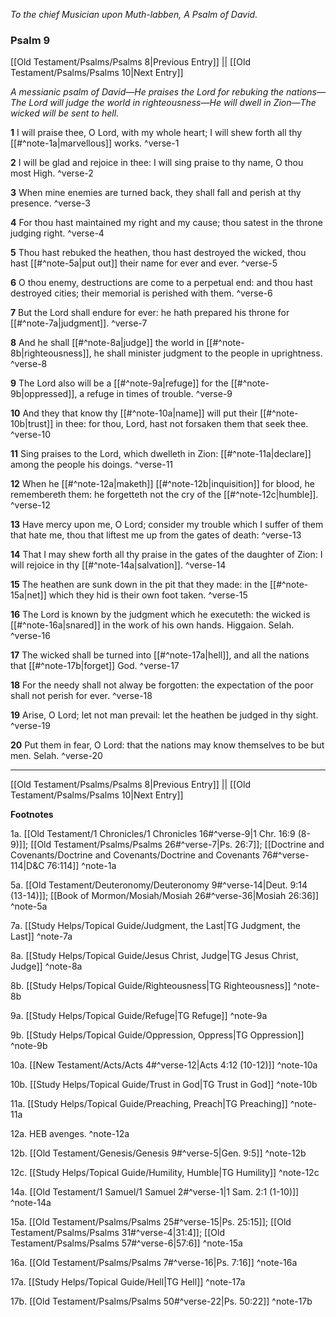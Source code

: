 *To the chief Musician upon Muth-labben, A Psalm of David.*

### Psalm 9

[[Old Testament/Psalms/Psalms 8|Previous Entry]]  ||  [[Old Testament/Psalms/Psalms 10|Next Entry]]

*A messianic psalm of David—He praises the Lord for rebuking the nations—The Lord will judge the world in righteousness—He will dwell in Zion—The wicked will be sent to hell.*

**1**  I will praise thee, O Lord, with my whole heart; I will shew forth all thy [[#^note-1a|marvellous]] works. ^verse-1

**2**  I will be glad and rejoice in thee: I will sing praise to thy name, O thou most High. ^verse-2

**3**  When mine enemies are turned back, they shall fall and perish at thy presence. ^verse-3

**4**  For thou hast maintained my right and my cause; thou satest in the throne judging right. ^verse-4

**5**  Thou hast rebuked the heathen, thou hast destroyed the wicked, thou hast [[#^note-5a|put out]] their name for ever and ever. ^verse-5

**6**  O thou enemy, destructions are come to a perpetual end: and thou hast destroyed cities; their memorial is perished with them. ^verse-6

**7**  But the Lord shall endure for ever: he hath prepared his throne for [[#^note-7a|judgment]]. ^verse-7

**8**  And he shall [[#^note-8a|judge]] the world in [[#^note-8b|righteousness]], he shall minister judgment to the people in uprightness. ^verse-8

**9**  The Lord also will be a [[#^note-9a|refuge]] for the [[#^note-9b|oppressed]], a refuge in times of trouble. ^verse-9

**10**  And they that know thy [[#^note-10a|name]] will put their [[#^note-10b|trust]] in thee: for thou, Lord, hast not forsaken them that seek thee. ^verse-10

**11**  Sing praises to the Lord, which dwelleth in Zion: [[#^note-11a|declare]] among the people his doings. ^verse-11

**12**  When he [[#^note-12a|maketh]] [[#^note-12b|inquisition]] for blood, he remembereth them: he forgetteth not the cry of the [[#^note-12c|humble]]. ^verse-12

**13**  Have mercy upon me, O Lord; consider my trouble which I suffer of them that hate me, thou that liftest me up from the gates of death: ^verse-13

**14**  That I may shew forth all thy praise in the gates of the daughter of Zion: I will rejoice in thy [[#^note-14a|salvation]]. ^verse-14

**15**  The heathen are sunk down in the pit that they made: in the [[#^note-15a|net]] which they hid is their own foot taken. ^verse-15

**16**  The Lord is known by the judgment which he executeth: the wicked is [[#^note-16a|snared]] in the work of his own hands. Higgaion. Selah. ^verse-16

**17**  The wicked shall be turned into [[#^note-17a|hell]], and all the nations that [[#^note-17b|forget]] God. ^verse-17

**18**  For the needy shall not alway be forgotten: the expectation of the poor shall not perish for ever. ^verse-18

**19**  Arise, O Lord; let not man prevail: let the heathen be judged in thy sight. ^verse-19

**20**  Put them in fear, O Lord: that the nations may know themselves to be but men. Selah. ^verse-20


---
[[Old Testament/Psalms/Psalms 8|Previous Entry]]  ||  [[Old Testament/Psalms/Psalms 10|Next Entry]]


**Footnotes**


1a. [[Old Testament/1 Chronicles/1 Chronicles 16#^verse-9|1 Chr. 16:9 (8-9)]]; [[Old Testament/Psalms/Psalms 26#^verse-7|Ps. 26:7]]; [[Doctrine and Covenants/Doctrine and Covenants/Doctrine and Covenants 76#^verse-114|D&C 76:114]] ^note-1a

5a. [[Old Testament/Deuteronomy/Deuteronomy 9#^verse-14|Deut. 9:14 (13-14)]]; [[Book of Mormon/Mosiah/Mosiah 26#^verse-36|Mosiah 26:36]] ^note-5a

7a. [[Study Helps/Topical Guide/Judgment, the Last|TG Judgment, the Last]] ^note-7a

8a. [[Study Helps/Topical Guide/Jesus Christ, Judge|TG Jesus Christ, Judge]] ^note-8a

8b. [[Study Helps/Topical Guide/Righteousness|TG Righteousness]] ^note-8b

9a. [[Study Helps/Topical Guide/Refuge|TG Refuge]] ^note-9a

9b. [[Study Helps/Topical Guide/Oppression, Oppress|TG Oppression]] ^note-9b

10a. [[New Testament/Acts/Acts 4#^verse-12|Acts 4:12 (10-12)]] ^note-10a

10b. [[Study Helps/Topical Guide/Trust in God|TG Trust in God]] ^note-10b

11a. [[Study Helps/Topical Guide/Preaching, Preach|TG Preaching]] ^note-11a

12a. HEB avenges. ^note-12a

12b. [[Old Testament/Genesis/Genesis 9#^verse-5|Gen. 9:5]] ^note-12b

12c. [[Study Helps/Topical Guide/Humility, Humble|TG Humility]] ^note-12c

14a. [[Old Testament/1 Samuel/1 Samuel 2#^verse-1|1 Sam. 2:1 (1-10)]] ^note-14a

15a. [[Old Testament/Psalms/Psalms 25#^verse-15|Ps. 25:15]]; [[Old Testament/Psalms/Psalms 31#^verse-4|31:4]]; [[Old Testament/Psalms/Psalms 57#^verse-6|57:6]] ^note-15a

16a. [[Old Testament/Psalms/Psalms 7#^verse-16|Ps. 7:16]] ^note-16a

17a. [[Study Helps/Topical Guide/Hell|TG Hell]] ^note-17a

17b. [[Old Testament/Psalms/Psalms 50#^verse-22|Ps. 50:22]] ^note-17b